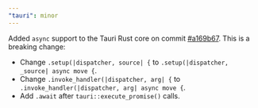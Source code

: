 ```yaml
---
"tauri": minor
---
```


Added `async` support to the Tauri Rust core on commit [#a169b67](https://github.com/tauri-apps/tauri/commit/a169b67ef0277b958bdac97e33c6e4c41b6844c3).
This is a breaking change:
- Change `.setup(|dispatcher, source| {` to `.setup(|dispatcher, _source| async move {`.
- Change `.invoke_handler(|dispatcher, arg| {` to `.invoke_handler(|dispatcher, arg| async move {`.
- Add `.await` after `tauri::execute_promise()` calls.
